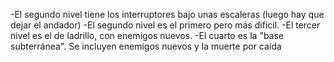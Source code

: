 
-El segundo nivel tiene los interruptores bajo unas escaleras (luego hay que dejar el andador)
-El segundo nivel es el primero pero más dificil.
-El tercer nivel es el de ladrillo, con enemigos nuevos.
-El cuarto es la "base subterránea". Se incluyen enemigos nuevos y la muerte por caída